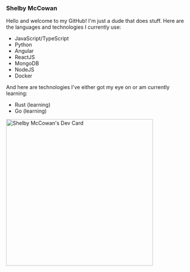 ### Shelby McCowan

Hello and welcome to my GitHub! I'm just a dude that does stuff. Here are the languages and technologies I currently use:

- JavaScript/TypeScript
- Python
- Angular
- ReactJS
- MongoDB
- NodeJS
- Docker

And here are technologies I've either got my eye on or am currently learning:

- Rust (learning)
- Go (learning)

<a href="https://app.daily.dev/MusicDev"><img src="https://api.daily.dev/devcards/e2b46b2d40844aa48ee22bf3e37fd39b.png?r=cr7" width="400" alt="Shelby McCowan's Dev Card"/></a>

